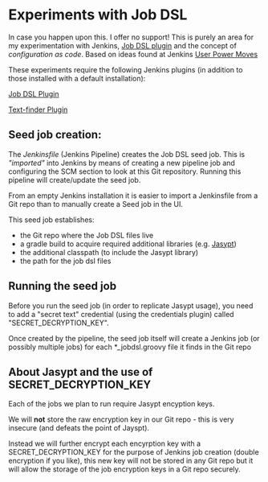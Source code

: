 # Experiments with Job DSL

In case you happen upon this.  I offer no support!  This is purely an area for my experimentation with Jenkins, [Job DSL plugin](https://wiki.jenkins.io/display/JENKINS/Job+DSL+Plugin) and the concept of *configuration as code*.  Based on ideas found at Jenkins [User Power Moves](https://github.com/jenkinsci/job-dsl-plugin/wiki/User-Power-Moves)

These experiments require the following Jenkins plugins (in addition to those installed with a default installation):

[Job DSL Plugin](https://wiki.jenkins.io/display/JENKINS/Job+DSL+Plugin)

[Text-finder Plugin](https://wiki.jenkins.io/display/JENKINS/Text-finder+Plugin)

## Seed job creation:

The *Jenkinsfile* (Jenkins Pipeline) creates the Job DSL seed job.  This is *"imported"* into Jenkins by means of creating a new pipeline job and configuring the SCM section to look at this Git repository.   Running this pipeline will create/update the seed job.

From an empty Jenkins installation it is easier to import a Jenkinsfile from a Git repo than to manually create a Seed job in the UI.

This seed job establishes:

* the Git repo where the Job DSL files live
* a gradle build to acquire required additional libraries (e.g. [Jasypt](http://www.jasypt.org/))
* the additional classpath (to include the Jasypt library)
* the path for the job dsl files

## Running the seed job

Before you run the seed job (in order to replicate Jasypt usage), you need to add a "secret text" credential (using the credentials plugin) called "SECRET_DECRYPTION_KEY".

Once created by the pipeline, the seed job itself will create a Jenkins job (or possibly multiple jobs) for each \*_jobdsl.groovy file it finds in the Git repo

## About Jasypt and the use of SECRET_DECRYPTION_KEY

Each of the jobs we plan to run require Jasypt encyption keys.  

We will **not** store the raw encryption key in our Git repo - this is very insecure (and defeats the point of Jayspt).

Instead we will further encrypt each encyrption key with a SECRET_DECRYPTION_KEY for the purpose of Jenkins job creation (double encryption if you like), this new key will not be stored in any Git repo but it will allow the storage of the job encryption keys in a Git repo securely.
